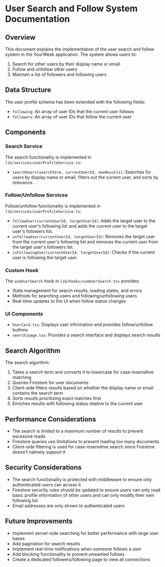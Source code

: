 # User Search and Follow System Documentation

## Overview

This document explains the implementation of the user search and follow system in the YourWeek application. The system allows users to:

1. Search for other users by their display name or email
2. Follow and unfollow other users
3. Maintain a list of followers and following users

## Data Structure

The user profile schema has been extended with the following fields:

- `following`: An array of user IDs that the current user follows
- `followers`: An array of user IDs that follow the current user

## Components

### Search Service

The search functionality is implemented in `lib/services/userProfileService.ts`:

- `searchUsers(searchTerm, currentUserId, maxResults)`: Searches for users by display name or email, filters out the current user, and sorts by relevance.

### Follow/Unfollow Services

Follow/unfollow functionality is implemented in `lib/services/userProfileService.ts`:

- `followUser(currentUserId, targetUserId)`: Adds the target user to the current user's following list and adds the current user to the target user's followers list.
- `unfollowUser(currentUserId, targetUserId)`: Removes the target user from the current user's following list and removes the current user from the target user's followers list.
- `isFollowingUser(currentUserId, targetUserId)`: Checks if the current user is following the target user.

### Custom Hook

The `useUserSearch` hook in `lib/hooks/useUserSearch.tsx` provides:

- State management for search results, loading states, and errors
- Methods for searching users and following/unfollowing users
- Real-time updates to the UI when follow status changes

### UI Components

- `UserCard.tsx`: Displays user information and provides follow/unfollow buttons
- `search/page.tsx`: Provides a search interface and displays search results

## Search Algorithm

The search algorithm:

1. Takes a search term and converts it to lowercase for case-insensitive matching
2. Queries Firestore for user documents
3. Client-side filters results based on whether the display name or email contains the search term
4. Sorts results prioritizing exact matches first
5. Enriches results with following status relative to the current user

## Performance Considerations

- The search is limited to a maximum number of results to prevent excessive reads
- Firestore queries use limitations to prevent loading too many documents
- Client-side filtering is used for case-insensitive search since Firestore doesn't natively support it

## Security Considerations

- The search functionality is protected with middleware to ensure only authenticated users can access it
- Firestore security rules should be updated to ensure users can only read basic profile information of other users and can only modify their own following list
- Email addresses are only shown to authenticated users

## Future Improvements

- Implement server-side searching for better performance with large user bases
- Add pagination for search results
- Implement real-time notifications when someone follows a user
- Add blocking functionality to prevent unwanted follows
- Create a dedicated followers/following page to view all connections
